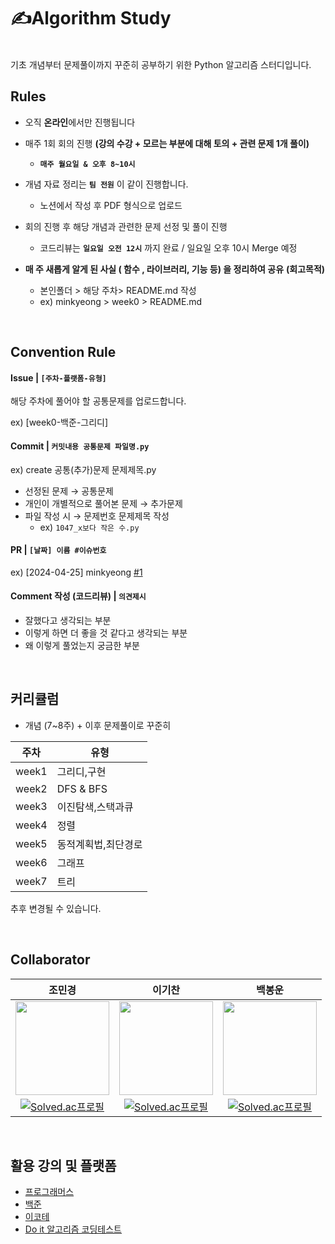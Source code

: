 # ✍️Algorithm Study

</br>
기초 개념부터 문제풀이까지 꾸준히 공부하기 위한 Python 알고리즘 스터디입니다. 
</br>

## Rules 

- 오직 **온라인**에서만 진행됩니다
  
- 매주 1회 회의 진행 **(강의 수강 + 모르는 부분에 대해 토의 + 관련 문제 1개 풀이)**
  - **`매주 월요일 & 오후 8~10시`**
  
- 개념 자료 정리는 **`팀 전원`** 이 같이 진행합니다. 
    * 노션에서 작성 후 PDF 형식으로 업로드
       
- 회의 진행 후 해당 개념과 관련한 문제 선정 및 풀이 진행
     * 코드리뷰는 **`일요일 오전 12시`** 까지 완료 / 일요일 오후 10시 Merge 예정
       
- **매 주 새롭게 알게 된 사실 ( 함수 , 라이브러리, 기능 등) 을 정리하여 공유** **(회고목적)**<br>
  - 본인폴더 > 해당 주차> README.md 작성<br>
  - ex) minkyeong > week0 > README.md 
</br> 

## Convention Rule 

#### Issue | `[주차-플랫폼-유형]`
해당 주차에 풀어야 할 공통문제를 업로드합니다.

ex) [week0-백준-그리디]


#### Commit | `커밋내용 공통문제 파일명.py` 
ex) create 공통(추가)문제 문제제목.py 

* 선정된 문제 → 공통문제 
* 개인이 개별적으로 풀어본 문제 → 추가문제 
* 파일 작성 시 → 문제번호 문제제목 작성 
    * ex) `1047_x보다 작은 수.py`


#### PR | `[날짜] 이름 #이슈번호` 
ex) [2024-04-25] minkyeong [#1](https://github.com/ZZOMING-K/2024_Algorithm_Study/issues/1)


#### Comment 작성 (코드리뷰) | `의견제시` 
* 잘했다고 생각되는 부분 
* 이렇게 하면 더 좋을 것 같다고 생각되는 부분 
* 왜 이렇게 풀었는지 궁금한 부분

</br> 


## 커리큘럼
* 개념 (7~8주) + 이후 문제풀이로 꾸준히
  
|주차|유형|
|------|---|
|week1|그리디,구현|
|week2|DFS & BFS|
|week3|이진탐색,스택과큐|
|week4|정렬|
|week5|동적계획법,최단경로|
|week6|그래프|
|week7|트리|

추후 변경될 수 있습니다. 

</br>


## Collaborator
|조민경|이기찬|백봉운|
|:------:|:------:|:------:|
|<a href="https://github.com/ZZOMING-K"><img src="https://avatars.githubusercontent.com/ZZOMING-K" width=150px>|<a href="https://github.com/nahcikeel"> <img src="https://avatars.githubusercontent.com/nahcikeel" width=150px>|<a href="https://github.com/back7153"><img src="https://avatars.githubusercontent.com/back7153" width=150px>|
|[![Solved.ac프로필](http://mazassumnida.wtf/api/mini/generate_badge?boj={alsrud5527})](https://solved.ac/{alsrud5527})|[![Solved.ac프로필](http://mazassumnida.wtf/api/mini/generate_badge?boj={handle})](https://solved.ac/{handle}) |[![Solved.ac프로필](http://mazassumnida.wtf/api/mini/generate_badge?boj={handle})](https://solved.ac/{handle}) |
</br>


## 활용 강의 및 플랫폼 
* [프로그래머스](https://school.programmers.co.kr/learn/challenges?order=acceptance_asc&levels=0,1&languages=python3) 
* [백준](https://solved.ac/)
* [이코테](https://www.youtube.com/watch?v=m-9pAwq1o3w&list=PLRx0vPvlEmdAghTr5mXQxGpHjWqSz0dgC) 
* [Do it 알고리즘 코딩테스트](https://www.inflearn.com/course/%EB%91%90%EC%9E%87-%EC%95%8C%EA%B3%A0%EB%A6%AC%EC%A6%98-%EC%BD%94%EB%94%A9%ED%85%8C%EC%8A%A4%ED%8A%B8-%ED%8C%8C%EC%9D%B4%EC%8D%AC)  
